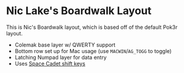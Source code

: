 # Nic Lake's Boardwalk Layout

This is Nic's Boardwalk layout, which is based off of the default Pok3r layout.

- Colemak base layer w/ QWERTY support
- Bottom row set up for Mac usage (use `MACWIN`/`AG_TOGG` to toggle)
- Latching Numpad layer for data entry
- Uses [Space Cadet shift keys](https://docs.qmk.fm/#/feature_space_cadet?id=usage)